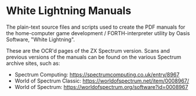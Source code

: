 # White Lightning Manuals

The plain-text source files and scripts used to create the PDF manuals for the home-computer game development / FORTH-interpreter utility by Oasis Software, "White Lightning".

These are the OCR'd pages of the ZX Spectrum version. Scans and previous versions of the manuals can be found on the various Spectrum archive sites, such as:

 * Spectrum Computing: https://spectrumcomputing.co.uk/entry/8967
 * World of Spectrum Classic: https://worldofspectrum.net/item/0008967/
 * World of Spectrum: https://worldofspectrum.org/software?id=0008967